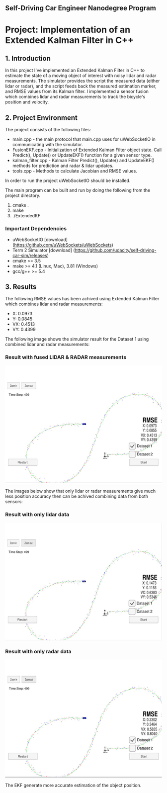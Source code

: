 ## Self-Driving Car Engineer Nanodegree Program
# Project: Implementation of an Extended Kalman Filter in C++

## 1. Introduction

In this project I've implemented an Extended Kalman Filter in C++ to estimate the state of a moving object of interest with noisy lidar and radar measurements. The simulator provides the script the measured data (either lidar or radar), and the script feeds back the measured estimation marker, and RMSE values from its Kalman filter. I implemented a sensor fusion which combines lidar and radar measurements to track the bicycle's position and velocity.

 
## 2. Project Environment

The project consists of the following files:

* main.cpp - the main protocol that main.cpp uses for uWebSocketIO in communicating with the simulator.
* FusionEKF.cpp - Initialization of Extended Kalman Filter object state. Call Predict(), Update() or UpdateEKF() function for a given sensor type.
* kalman_filter.cpp - Kalman Filter Predict(), Update() and UpdateEKF() methods for prediction and radar & lidar updates. 
* tools.cpp - Methods to calculate Jacobian and RMSE values.


In order to run the project uWebSocketIO should be installed.

The main program can be built and run by doing the following from the project directory.

1. cmake .
2. make
3. ./ExtendedKF

### Important Dependencies

* uWebSocketIO [download] (https://github.com/uWebSockets/uWebSockets)
* Term 2 Simulator [download] (https://github.com/udacity/self-driving-car-sim/releases)
* cmake >= 3.5
* make >= 4.1 (Linux, Mac), 3.81 (Windows)
* gcc/g++ >= 5.4

## 3. Results

The following RMSE values has been achived using Extended Kalman Filter which combines lidar and radar measurements: 
* X: 0.0973
* Y: 0.0845
* VX: 0.4513
* VY: 0.4399


The following image shows the simulator result for the Dataset 1 using combined lidar and radar measurements:

### Result with fused LIDAR & RADAR measurements
<img src="./img/lidar-and-radar.jpg" width="800">


The images below show that only lidar or radar measurements give much less position accuracy then can be achived combining data from both sensors:

### Result with only lidar data     
<img src="./img/lidar.jpg" width="800">

### Result with only radar data
 <img src="./img/radar.jpg" width="800"> 


The EKF generate more accurate estimation of the object position.

